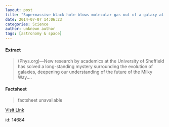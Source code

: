 ```yaml
---
layout: post
title: "Supermassive black hole blows molecular gas out of a galaxy at 1 million kilometres per hour"
date: 2014-07-07 14:06:23
categories: Science
author: unknown author
tags: [astronomy & space]
---
```



#### Extract
>(Phys.org)—New research by academics at the University of Sheffield has solved a long-standing mystery surrounding the evolution of galaxies, deepening our understanding of the future of the Milky Way....

#### Factsheet
>factsheet unavailable

[Visit Link](http://phys.org/news323946368.html)

id:   14684
